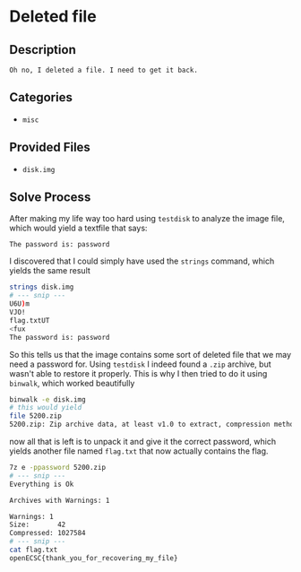 # Deleted file

## Description

```
Oh no, I deleted a file. I need to get it back.
```

## Categories

- `misc`

## Provided Files

- `disk.img`

## Solve Process

After making my life way too hard using `testdisk` to analyze the image file, which would yield a textfile that says:

```plain
The password is: password
```

I discovered that I could simply have used the `strings` command, which yields the same result

```bash
strings disk.img
# --- snip ---
U6U)m
VJO!
flag.txtUT
<fux
The password is: password
```

So this tells us that the image contains some sort of deleted file that we may need a password for. Using `testdisk` I indeed found a `.zip` archive, but wasn't able to restore it properly. This is why I then tried to do it using `binwalk`, which worked beautifully

```bash
binwalk -e disk.img
# this would yield
file 5200.zip
5200.zip: Zip archive data, at least v1.0 to extract, compression method=store
```

now all that is left is to unpack it and give it the correct password, which yields another file named `flag.txt` that now actually contains the flag.

```bash
7z e -ppassword 5200.zip
# --- snip ---
Everything is Ok

Archives with Warnings: 1

Warnings: 1
Size:       42
Compressed: 1027584
# --- snip ---
cat flag.txt
openECSC{thank_you_for_recovering_my_file}
```
